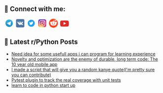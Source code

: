 ## 🔎 Connect with me:
[<img src="https://github.com/bullbesh/bullbesh/blob/main/images/Telegram.png" width="32" height="32" />](https://t.me/bullbesh)
[<img src="https://github.com/bullbesh/bullbesh/blob/main/images/VK.png" width="32" height="32" />](https://vk.com/bullbesh)
[<img src="https://github.com/bullbesh/bullbesh/blob/main/images/Twitter.png" width="32" height="32" />](https://twitter.com/bullbesh1)
[<img src="https://github.com/bullbesh/bullbesh/blob/main/images/Instagram.png" width="32" height="32" />](https://www.instagram.com/bullbesh)
[<img src="https://github.com/bullbesh/bullbesh/blob/main/images/Reddit.png" width="32" height="32" />](https://www.reddit.com/user/bullbesh)
[<img src="https://github.com/bullbesh/bullbesh/blob/main/images/YouTube.png" width="32" height="32" />](https://www.youtube.com/channel/UCtfjRs6uzgq5mfm8S06WTcg)

## 📕 Latest r/Python Posts
<!-- BLOG-POST-LIST:START -->
- [Need idea for some usefull apps i can program for learning experience](https://www.reddit.com/r/Python/comments/10584gr/need_idea_for_some_usefull_apps_i_can_program_for/)
- [Novelty and optimization are the enemy of durable, long term code: The 10 year old mobile app](https://www.reddit.com/r/Python/comments/1057ajz/novelty_and_optimization_are_the_enemy_of_durable/)
- [I made a script that will give you a random kanye quote&lpar;I&#39;m pretty sure you can contribute&rpar;](https://www.reddit.com/r/Python/comments/1056jmu/i_made_a_script_that_will_give_you_a_random_kanye/)
- [Pytest plugin to track the real coverage with unit tests](https://www.reddit.com/r/Python/comments/1056e6d/pytest_plugin_to_track_the_real_coverage_with/)
- [learn to code in python start up](https://www.reddit.com/r/Python/comments/1054m53/learn_to_code_in_python_start_up/)
<!-- BLOG-POST-LIST:END -->
